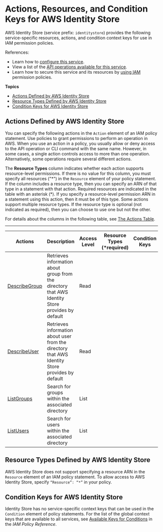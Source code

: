 # Actions, Resources, and Condition Keys for AWS Identity Store<a name="list_awsidentitystore"></a>

AWS Identity Store \(service prefix: `identitystore`\) provides the following service\-specific resources, actions, and condition context keys for use in IAM permission policies\.

References:
+ Learn how to [configure this service](https://docs.aws.amazon.com/singlesignon/latest/userguide/what-is.html)\.
+ View a list of the [API operations available for this service](https://docs.aws.amazon.com/singlesignon/latest/IdentityStoreAPIReference/Welcome.html)\.
+ Learn how to secure this service and its resources by [using IAM](https://docs.aws.amazon.com/singlesignon/latest/userguide/iam-auth-access.html) permission policies\.

**Topics**
+ [Actions Defined by AWS Identity Store](#awsidentitystore-actions-as-permissions)
+ [Resource Types Defined by AWS Identity Store](#awsidentitystore-resources-for-iam-policies)
+ [Condition Keys for AWS Identity Store](#awsidentitystore-policy-keys)

## Actions Defined by AWS Identity Store<a name="awsidentitystore-actions-as-permissions"></a>

You can specify the following actions in the `Action` element of an IAM policy statement\. Use policies to grant permissions to perform an operation in AWS\. When you use an action in a policy, you usually allow or deny access to the API operation or CLI command with the same name\. However, in some cases, a single action controls access to more than one operation\. Alternatively, some operations require several different actions\.

The **Resource Types** column indicates whether each action supports resource\-level permissions\. If there is no value for this column, you must specify all resources \("\*"\) in the `Resource` element of your policy statement\. If the column includes a resource type, then you can specify an ARN of that type in a statement with that action\. Required resources are indicated in the table with an asterisk \(\*\)\. If you specify a resource\-level permission ARN in a statement using this action, then it must be of this type\. Some actions support multiple resource types\. If the resource type is optional \(not indicated as required\), then you can choose to use one but not the other\.

For details about the columns in the following table, see [The Actions Table](reference_policies_actions-resources-contextkeys.md#actions_table)\.


****  

| Actions | Description | Access Level | Resource Types \(\*required\) | Condition Keys | Dependent Actions | 
| --- | --- | --- | --- | --- | --- | 
|   [ DescribeGroup ](https://docs.aws.amazon.com/singlesignon/latest/IdentityStoreAPIReference/API_DescribeGroup.html)  | Retrieves information about group from the directory that AWS Identity Store provides by default | Read |  |  |  | 
|   [ DescribeUser ](https://docs.aws.amazon.com/singlesignon/latest/IdentityStoreAPIReference/API_DescribeUser.html)  | Retrieves information about user from the directory that AWS Identity Store provides by default | Read |  |  |  | 
|   [ ListGroups ](https://docs.aws.amazon.com/singlesignon/latest/IdentityStoreAPIReference/API_ListGroups.html)  | Search for groups within the associated directory | List |  |  |  | 
|   [ ListUsers ](https://docs.aws.amazon.com/singlesignon/latest/IdentityStoreAPIReference/API_ListUsers.html)  | Search for users within the associated directory | List |  |  |  | 

## Resource Types Defined by AWS Identity Store<a name="awsidentitystore-resources-for-iam-policies"></a>

AWS Identity Store does not support specifying a resource ARN in the `Resource` element of an IAM policy statement\. To allow access to AWS Identity Store, specify `“Resource”: “*”` in your policy\.

## Condition Keys for AWS Identity Store<a name="awsidentitystore-policy-keys"></a>

Identity Store has no service\-specific context keys that can be used in the `Condition` element of policy statements\. For the list of the global context keys that are available to all services, see [Available Keys for Conditions](reference_policies_condition-keys.html#AvailableKeys) in the *IAM Policy Reference*\.